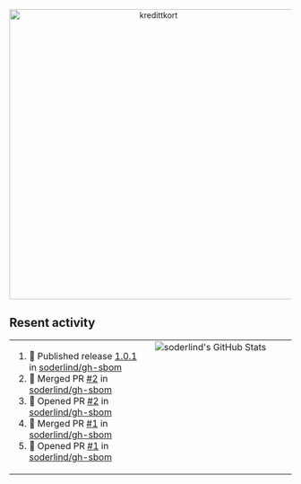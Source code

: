 
<!-- ![title-with-arrow](https://github.com/soderlind/soderlind/assets/1649452/0f685042-97c3-46ba-b290-804d07f05370) -->
<div align="center">
<img width="517" align="center" alt="kredittkort" src="https://github.com/user-attachments/assets/99b2bc83-ac5f-4905-b8c3-78cda14aa680" />
</div>

## Resent activity

<table width="100%" border="0"><tr><td width="49%">

<!--START_SECTION:activity-->
1. 🚀 Published release [1.0.1](https://github.com/soderlind/gh-sbom/releases/tag/1.0.1) in [soderlind/gh-sbom](https://github.com/soderlind/gh-sbom)
2. 🎉 Merged PR [#2](https://github.com/soderlind/gh-sbom/pull/2) in [soderlind/gh-sbom](https://github.com/soderlind/gh-sbom)
3. 💪 Opened PR [#2](https://github.com/soderlind/gh-sbom/pull/2) in [soderlind/gh-sbom](https://github.com/soderlind/gh-sbom)
4. 🎉 Merged PR [#1](https://github.com/soderlind/gh-sbom/pull/1) in [soderlind/gh-sbom](https://github.com/soderlind/gh-sbom)
5. 💪 Opened PR [#1](https://github.com/soderlind/gh-sbom/pull/1) in [soderlind/gh-sbom](https://github.com/soderlind/gh-sbom)
<!--END_SECTION:activity-->
  </td>
<td width="49%" valign="top">
     <img  alt="soderlind's GitHub Stats" src="https://awesome-github-stats.azurewebsites.net/user-stats/soderlind?cardType=octocat&theme=github&preferLogin=false&Title=FFFFFF&Border=FFFFFF" />
</td></tr></table>


<!-- ![](./profile-3d-contrib/profile-green-animate.svg) -->


